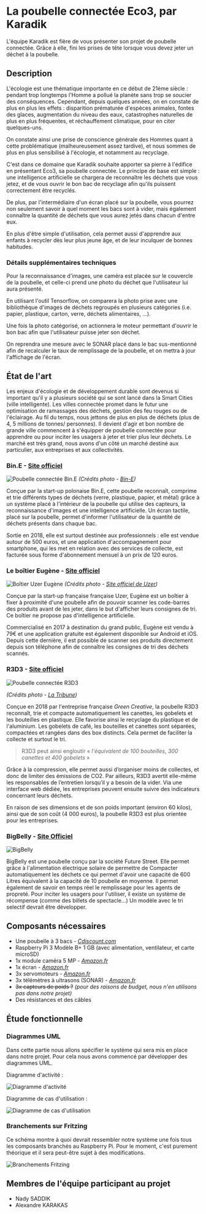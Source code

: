 # La poubelle connectée Eco3, par Karadik
L'équipe Karadik est fière de vous présenter son projet de poubelle connectée. Grâce à elle, fini les prises de tête lorsque vous devez jeter un déchet à la poubelle.

## Description
L'écologie est une thématique importante en ce début de 21ème siècle : pendant trop longtemps l'Homme a pollué la planète sans trop se soucier des conséquences. Cependant, depuis quelques années, on en constate de plus en plus les effets : disparition prématurée d'espèces animales, fontes des glaces, augmentation du niveau des eaux, catastrophes naturelles de plus en plus fréquentes, et réchauffement climatique, pour en citer quelques-uns.

On constate ainsi une prise de conscience générale des Hommes quant à cette problématique (malheureusement assez tardive), et nous sommes de plus en plus sensibilisé à l'écologie, et notamment au recyclage.

C'est dans ce domaine que Karadik souhaite apporter sa pierre à l'édifice en présentant Eco3, sa poubelle connectée. Le principe de base est simple : une intelligence artificielle se chargera de reconnaître les déchets que vous jetez, et de vous ouvrir le bon bac de recyclage afin qu'ils puissent correctement être recyclés. 

De plus, par l'intermédiaire d'un écran placé sur la poubelle, vous pourrez non seulement savoir à quel moment les bacs sont à vider, mais également connaître la quantité de déchets que vous aurez jetés dans chacun d'entre eux. 

En plus d'être simple d'utilisation, cela permet aussi d'apprendre aux enfants à recycler dès leur plus jeune âge, et de leur inculquer de bonnes habitudes.

### Détails supplémentaires techniques
Pour la reconnaissance d'images, une caméra est placée sur le couvercle de la poubelle, et celle-ci prend une photo du déchet que l'utilisateur lui aura présenté. 

En utilisant l'outil Tensorflow, on comparera la photo prise avec une bibliothèque d'images de déchets regroupés en plusieurs catégories (i.e. papier, plastique, carton, verre, déchets alimentaires, ...).

Une fois la photo catégorisé, on actionnera le moteur permettant d'ouvrir le bon bac afin que l'utilisateur puisse jeter son déchet.

On reprendra une mesure avec le SONAR placé dans le bac sus-mentionné afin de recalculer le taux de remplissage de la poubelle, et on mettra à jour l'affichage de l'écran.

## État de l'art
Les enjeux d'écologie et de développement durable sont devenus si important qu'il y a plusieurs société qui se sont lancé dans la Smart Cities (ville intelligente). Les villes connectée promet dans le futur une optimisation de ramassages des déchets, gestion des feu rouges ou de l'éclairage. Au fil du temps, nous jettons de plus en plus de déchets (plus de 4, 5 millions de tonnes/ personnes). Il devient d'agir et bon nombre de grande ville commencent à s'équipper de poubelle connectée pour apprendre ou pour inciter les usagers à jeter et trier plus leur déchets. Le marché est très grand, nous avons d'un côté un marché destiné aux particulier, aux entreprises et aux collectivités. 

### Bin.E - [Site officiel](http://www.bine.world/)
![Poubelle connectée Bin.E](https://blogs.nvidia.com/wp-content/uploads/2019/04/31-bin-e.jpg)
*(Crédits photo - [Bin-E](https://twitter.com/bineworld))*

Conçue par la start-up polonaise Bin.E, cette poubelle reconnaît, comprime et trie différents types de déchets (verre, plastique, papier, et métal) grâce à un système placé à l'intérieur de la poubelle qui utilise des capteurs, la reconnaissance d'images et une intelligence artificielle. Un écran tactile, placé sur la poubelle, permet d'informer l'utilisateur de la quantité de déchets présents dans chaque bac.

Sortie en 2018, elle est surtout destinée aux professionnels : elle est vendue autour de 500 euros, et une application d'accompagnement pour smartphone, qui les met en relation avec des services de collecte, est facturée sous forme d'abonnement mensuel à un prix de 120 euros.


### Le boîtier Eugène - [Site officiel](https://www.uzer.eu/)
![Boîtier Uzer Eugène](https://www.uzer.eu/img/main/HEADER-1.png)
*(Crédits photo - [Site officiel de Uzer](https://www.uzer.eu/))*

Conçue par la start-up française française Uzer, Eugène est un boîtier à fixer à proximité d'une poubelle afin de pouvoir scanner les code-barres des produits avant de les jeter, dans le but d'afficher leurs consignes de tri. Ce boîtier ne propose pas d'intelligence artificielle.

Commercialisé en 2017 à destination du grand public, Eugène est vendu à 79€ et une application gratuite est également disponible sur Android et iOS. Depuis cette dernière, il est possible de scanner ses produits directement depuis son téléphone afin de connaître les consignes de tri des déchets scannés. 

### R3D3 - [Site officiel](https://www.green-creative.com/r3d3/collecte-recyclage)
![Poubelle connectée R3D3](https://static.latribune.fr/full_width/895854/r3d3.jpg)

*(Crédits photo - [La Tribune](https://www.latribune.fr/regions/ile-de-france/green-creative-les-poubelles-connectees-qui-simplifient-le-recyclage-762550.html))*

Conçue en 2018 par l'entreprise française *Green Creative*, la poubelle R3D3 reconnaît, trie et compacte automatiquement les canettes, les gobelets et les bouteilles en plastique. Elle favorise ainsi le recyclage du plastique et de l'aluminium. Les gobelets de café, les bouteilles et canettes sont séparées, compactées et rangées dans des box distincts. Cela permet de faciliter la collecte et surtout le tri.

> R3D3 peut ainsi engloutir « _l'équivalent de 100 bouteilles, 300 canettes et 400 gobelets_ »

Grâce à la compression, elle permet aussi d’organiser moins de collectes, et donc de limiter des émissions de CO2. Par ailleurs, R3D3 avertit elle-même les responsables de l’entretien lorsqu’il y a besoin de la vider. Via une interface web dédiée, les entreprises peuvent ensuite suivre des indicateurs concernant leurs déchets.

En raison de ses dimensions et de son poids important (environ 60 kilos), ainsi que de son coût (4 000 euros), la poubelle R3D3 est plus orientée pour les entreprises.

### BigBelly - [Site Officiel](https://bigbelly.com/)
![BigBelly](https://upload.wikimedia.org/wikipedia/commons/2/26/Bigbelly_Trash_and_Recycling_Stations.jpg)

BigBelly est une poubelle conçu par la société Future Street. Elle permet grâce à l'alimentation électrique solaire de permettre de
Compacter automatiquement les déchets ce qui permet d'avoir une capacité de 600 Litres équivalent à la capacité de 10 poubelle en moyenne. Il permet également de savoir en temps réel le remplissage pour les agents de propreté. Pour inciter les usagers pour l'utiliser, il existe un système de récompense (comme des billets de spectacle...) Un modèle avec le tri selectif devrait être développer.

## Composants nécessaires
- Une poubelle à 3 bacs - *[Cdiscount.com](https://www.cdiscount.com/bricolage/sanitaire-salle-de-bain/poubelle-de-salle-de-bains-inox-3-litres-a-pedale/f-1661007-gen8714331009855.html)*
- Raspberry Pi 3 Modèle B+ 1 GB (avec alimentation, ventilateur, et carte microSD)
- 1x module caméra 5 MP - *[Amazon.fr](https://www.amazon.fr/gp/product/B07PVF353B/ref=ppx_yo_dt_b_asin_title_o01_s00?ie=UTF8&psc=1)*
- 1x écran - *[Amazon.fr](https://www.amazon.fr/gp/product/B0798N2HHW/ref=ppx_yo_dt_b_asin_title_o01_s01?ie=UTF8&psc=1)*
- 3x servomoteurs - *[Amazon.fr](https://www.amazon.fr/gp/product/B07CYZSVKW/ref=ppx_yo_dt_b_asin_title_o00_s00?ie=UTF8&psc=1)*
- 3x télémètres à ultrasons (SONAR) - *[Amazon.fr](https://www.amazon.fr/gp/product/B01C6O9AH6/ref=ppx_yo_dt_b_asin_title_o00_s00?ie=UTF8&psc=1)*
- ~~3x capteurs de poids ?~~ *(pour des raisons de budget, nous n'en utilisons pas dans notre projet)*
- Des résistances et des câbles

## Étude fonctionnelle

### Diagrammes UML
Dans cette partie nous allons spécifier le système qui sera mis en place dans notre projet. Pour cela nous avons commencé par développer des diagrammes UML.

Diagramme d'activité : 

![Diagramme d'activité](lab/Project/activity-diagram.png)

Diagramme de cas d'utilisation : 

![Diagramme de cas d'utilisation](lab/Project/use-case-diagram.png)


### Branchements sur Fritzing
Ce schéma montre à quoi devrait ressembler notre système une fois tous les composants branchés au Raspberry Pi. Pour le moment, c'est purement théorique et il sera peut-être sujet à des modifications.

![Branchements Fritzing](lab/Project/eco3-theoretical-sketch.png)

## Membres de l'équipe participant au projet
 - Nady SADDIK
 - Alexandre KARAKAS
